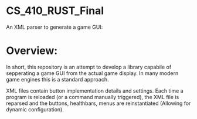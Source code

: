 # CS_410_RUST_Final
An XML parser to generate a game GUI:


# Overview:
In short, this repository is an attempt to develop a library capabile of sepperating a game GUI from the actual game display. In many modern game engines this is a standard approach. 

XML files contain button implementation details and settings. Each time a program is reloaded (or a command manually triggered), the XML file is reparsed and the buttons, healthbars, menus are reinstantiated (Allowing for dynamic configuration).

